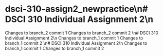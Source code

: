 # dsci-310-assign2_newpractice\n# DSCI 310 Individual Assignment 2\n
Changes to branch_2 commit 1
Changes to branch_2 commit 2
\n# DSCI 310 Individual Assignment 2\n
Changes to branch_1 commit 1
Changes to branch_1 commit 2
\n# DSCI 310 Individual Assignment 2\n
Changes to branch_1 commit 1
Changes to branch_1 commit 2
